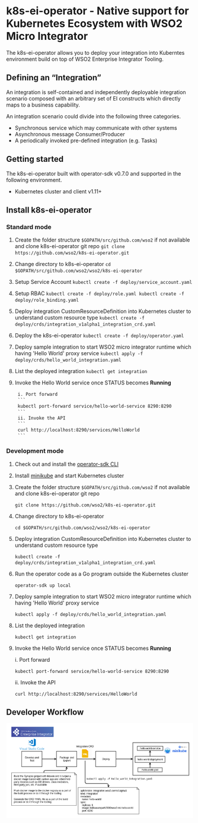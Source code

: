 # k8s-ei-operator - Native support for Kubernetes Ecosystem with WSO2 Micro Integrator
The k8s-ei-operator allows you to deploy your integration into Kuberntes environment build on top of 
WSO2 Enterprise Integrator Tooling.

## Defining an “Integration” 
An integration is self-contained and independently deployable integration scenario composed with an arbitrary 
set of EI constructs which directly maps to a business capability.

An integration scenario could divide into the following three categories. 
* Synchronous service which may communicate with other systems
* Asynchronous  message Consumer/Producer  
* A periodically invoked pre-defined integration (e.g. Tasks)

## Getting started
The k8s-ei-operator built with operator-sdk v0.7.0 and supported in the following environment.
* Kubernetes cluster and client v1.11+

## Install k8s-ei-operator

### Standard mode
1. Create the folder structure `$GOPATH/src/github.com/wso2` if not available and clone k8s-ei-operator git repo
        ```
        git clone https://github.com/wso2/k8s-ei-operator.git
        ```
2. Change directory to k8s-ei-operator
        ```
        cd $GOPATH/src/github.com/wso2/wso2/k8s-ei-operator
        ```
3. Setup Service Account
        ```
        kubectl create -f deploy/service_account.yaml
        ```
4. Setup RBAC
        ```
        kubectl create -f deploy/role.yaml
        kubectl create -f deploy/role_binding.yaml
        ```
5. Deploy integration CustomResourceDefinition into Kubernetes cluster to understand custom resource type
        ```
        kubectl create -f deploy/crds/integration_v1alpha1_integration_crd.yaml
        ```
6. Deploy the k8s-ei-operator
        ```
        kubectl create -f deploy/operator.yaml
        ```
7. Deploy sample integration to start WSO2 micro integrator runtime which having 'Hello World' proxy service
        ```
        kubectl apply -f deploy/crds/hello_world_integration.yaml
        ```
8. List the deployed integration
        ```
        kubectl get integration
        ```
9. Invoke the Hello World service once STATUS becomes **Running**

        i. Port forward
        ```
        kubectl port-forward service/hello-world-service 8290:8290
        ```
        ii. Invoke the API
        ```
        curl http://localhost:8290/services/HelloWorld
        ```
 
### Development mode
1. Check out and install the [operator-sdk CLI](https://github.com/operator-framework/operator-sdk#quick-start)
2. Install [minikube](https://github.com/kubernetes/minikube#installation) and start Kubernetes cluster
3. Create the folder structure `$GOPATH/src/github.com/wso2` if not available and clone k8s-ei-operator git repo
	```
	git clone https://github.com/wso2/k8s-ei-operator.git
	```
4. Change directory to k8s-ei-operator
	```
	cd $GOPATH/src/github.com/wso2/wso2/k8s-ei-operator
	```
5. Deploy integration CustomResourceDefinition into Kubernetes cluster to understand custom resource type
	```
	kubectl create -f deploy/crds/integration_v1alpha1_integration_crd.yaml
	```
6. Run the operator code as a Go program outside the Kubernetes cluster
	```
	operator-sdk up local
	```
7. Deploy sample integration to start WSO2 micro integrator runtime which having 'Hello World' proxy service
	```
	kubectl apply -f deploy/crds/hello_world_integration.yaml
	```
8. List the deployed integration
	```
	kubectl get integration
	```
9. Invoke the Hello World service once STATUS becomes **Running**

	i. Port forward
	```
	kubectl port-forward service/hello-world-service 8290:8290
	```
	ii. Invoke the API
	```
	curl http://localhost:8290/services/HelloWorld
	```

## Developer Workflow
![developer-workflow](images/developer-workflow.png)
